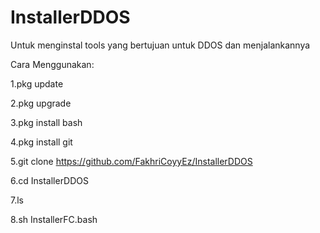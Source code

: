 # InstallerDDOS
Untuk menginstal tools yang bertujuan untuk DDOS dan menjalankannya

Cara Menggunakan:

1.pkg update

2.pkg upgrade

3.pkg install bash

4.pkg install git

5.git clone https://github.com/FakhriCoyyEz/InstallerDDOS

6.cd InstallerDDOS

7.ls

8.sh InstallerFC.bash
